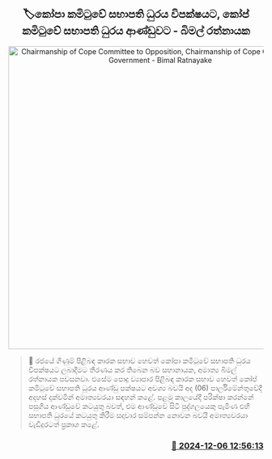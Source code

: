 <p align='center'><b><h2 align='center' title='Chairmanship of Cope Committee to Opposition, Chairmanship of Cope Committee to Government - Bimal Ratnayake'>🏷කෝපා කමිටුවේ සභාපති ධුරය විපක්ෂයට, කෝප් කමිටුවේ සභාපති ධුරය ආණ්ඩුවට - බිමල් රත්නායක</h2></b></p>
<p align='center'><img src='https://helakuru.sgp1.cdn.digitaloceanspaces.com/esana/images/lib/parliment-new-01[1].jpg' width='600' alt='Chairmanship of Cope Committee to Opposition, Chairmanship of Cope Committee to Government - Bimal Ratnayake'></p>

>📝 රජයේ ගිණුම් පිළිබඳ කාරක සභාව හෙවත් කෝපා කමිටුවේ සභාපති ධුරය විපක්ෂයට ලබාදීමට තීරණය කර තිබෙන බව සභානායක, අමාත්‍ය බිමල් රත්නායක පවසනවා.
එසේම පොදු ව්‍යාපාර පිළිබඳ කාරක සභාව හෙවත් කෝප් කමිටුවේ සභාපති ධූරය ආණ්ඩු පක්ෂයට අවශ්‍ය බවයි අද (06) පාර්ලිමේන්තුවේදී අදහස් දක්වමින් අමාත්‍යවරයා සඳහන් කළේ.
පළමු කාලයේදී පරික්ෂා කරන්නේ පසුගිය ආණ්ඩුවේ කටයුතු බවත්, එම ආණ්ඩුවේ සිටි පුද්ගලයෙකු පැමිණ එහි සභාපති ධුරයේ කටයුතු කිරීම සදාචාර සම්පන්න නොවන බවයි අමාත්‍යවරයා වැඩිදුරටත් ප්‍රකාශ කළේ. 


<h3 align='right'><a href='https://www.helakuru.lk/esana/p/105704/'>📅 2024-12-06 12:56:13</a></h3>
